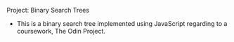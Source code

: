 Project: Binary Search Trees
- This is a binary search tree implemented using JavaScript regarding to a coursework, The Odin Project.
